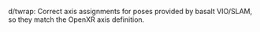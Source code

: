 d/twrap: Correct axis assignments for poses provided by basalt VIO/SLAM, so they match the OpenXR axis definition.
